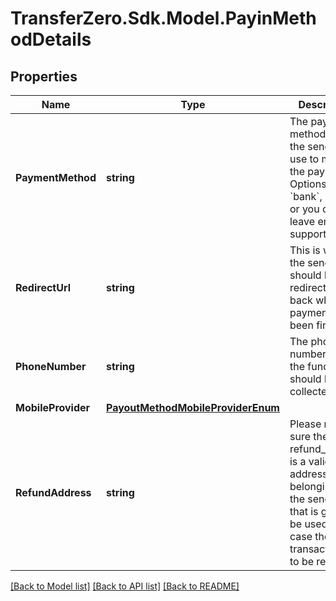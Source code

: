
# TransferZero.Sdk.Model.PayinMethodDetails

## Properties

Name | Type | Description | Notes
------------ | ------------- | ------------- | -------------
**PaymentMethod** | **string** | The payment method which the sender will use to make the payments. Options are &#x60;bank&#x60;, &#x60;card&#x60; or you can leave empty to support both. | [optional] 
**RedirectUrl** | **string** | This is where the sender should be redirected back when the payment has been finished | [optional] 
**PhoneNumber** | **string** | The phone number where the funds should be collected from | [optional] 
**MobileProvider** | [**PayoutMethodMobileProviderEnum**](PayoutMethodMobileProviderEnum.md) |  | [optional] 
**RefundAddress** | **string** | Please make sure the refund_address is a valid BTC address belonging to the sender, as that is going to be used in case the transaction has to be refunded. | [optional] 

[[Back to Model list]](../README.md#documentation-for-models)
[[Back to API list]](../README.md#documentation-for-api-endpoints)
[[Back to README]](../README.md)

